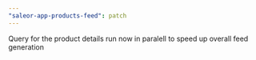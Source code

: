 ```yaml
---
"saleor-app-products-feed": patch
---
```


Query for the product details run now in paralell to speed up overall feed generation
